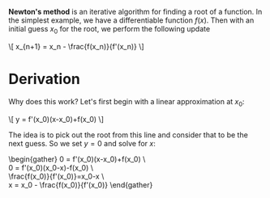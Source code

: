 **Newton's method** is an iterative algorithm for finding a root of a function. In the simplest example, we have a differentiable function $f(x)$. Then with an initial guess $x_0$ for the root, we perform the following update

\\[
x_{n+1} = x_n - \frac{f(x_n)}{f'(x_n)}
\\]

# Derivation

Why does this work? Let's first begin with a linear approximation at $x_0$:

\\[
y = f'(x_0)(x-x_0)+f(x_0)
\\]

The idea is to pick out the root from this line and consider that to be the next guess. So we set $y=0$ and solve for $x$:

\begin{gather}
0 = f'(x_0)(x-x_0)+f(x_0) \\\
0 = f'(x_0)(x_0-x)-f(x_0) \\\
\frac{f(x_0)}{f'(x_0)}=x_0-x \\\
x = x_0 - \frac{f(x_0)}{f'(x_0)}
\end{gather}